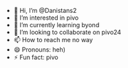 - 👋 Hi, I’m @Danistans2
- 👀 I’m interested in pivo
- 🌱 I’m currently learning byond
- 💞️ I’m looking to collaborate on pivo24
- 📫 How to reach me no way
- 😄 Pronouns: heh)
- ⚡ Fun fact: pivo

<!---
Danistans2/Danistans2 is a ✨ special ✨ repository because its `README.md` (this file) appears on your GitHub profile.
You can click the Preview link to take a look at your changes.
--->
